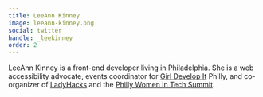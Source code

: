```yaml
---
title: LeeAnn Kinney
image: leeann-kinney.png
social: twitter
handle: _leekinney
order: 2
---
```


LeeAnn Kinney is a front-end developer living in Philadelphia. She is a web accessibility advocate, events coordinator for [Girl Develop It](http://www.meetup.com/Girl-Develop-It-Philadelphia/) Philly, and co-organizer of [LadyHacks](http://ladyhacks.org/) and the [Philly Women in Tech Summit](http://phillywomenintech.com/).